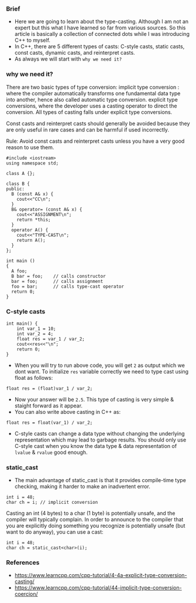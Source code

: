### Brief
- Here we are going to learn about the type-casting. Although I am not an expert but this what I have learned so far from various sources. So this article is basically a collection of connected dots while I was introducing C++ to myself.
- In C++, there are 5 different types of casts: C-style casts, static casts, const casts, dynamic casts, and reinterpret casts.
- As always we will start with `why we need it?`
### why we need it?
There are two basic types of type conversion: 
implicit type conversion : where the compiler automatically transforms one fundamental data type into another, hence also called automatic type conversion.
explicit type conversions, where the developer uses a casting operator to direct the conversion.
All types of casting falls under explicit type conversions.



Const casts and reinterpret casts should generally be avoided because they are only useful in rare cases and can be harmful if used incorrectly.

Rule: Avoid const casts and reinterpret casts unless you have a very good reason to use them.

```
#include <iostream>
using namespace std;

class A {};

class B {
public:
  B (const A& x) {
    cout<<"CC\n";
  }
  B& operator= (const A& x) {
    cout<<"ASSIGNMENT\n";
    return *this;
  }
  operator A() {
    cout<<"TYPE-CAST\n";
    return A();
  }
};

int main ()
{
  A foo;
  B bar = foo;    // calls constructor
  bar = foo;      // calls assignment
  foo = bar;      // calls type-cast operator
  return 0;
}

```

### C-style casts
```
int main() { 
    int var_1 = 10;
    int var_2 = 4;
    float res = var_1 / var_2;
    cout<<res<<"\n";
    return 0; 
}
```
- When you will try to run above code, you will get `2` as output which we dont want. To initialize `res` variable correctly we need to type cast using float as follows:
```
float res = (float)var_1 / var_2;
```
- Now your answer will be `2.5`. This type of casting is very simple & staight forward as it appear.
- You can also write above casting in C++ as:
```
float res = float(var_1) / var_2;
```
- C-style casts can change a data type without changing the underlying representation which may lead to garbage results. You should only use C-style cast when you know the data type & data representation of `lvalue` & `rvalue` good enough.

### static_cast
- The main advantage of static_cast is that it provides compile-time type checking, making it harder to make an inadvertent error. 
```
int i = 48;
char ch = i; // implicit conversion
```
Casting an int (4 bytes) to a char (1 byte) is potentially unsafe, and the compiler will typically complain. In order to announce to the compiler that you are explicitly doing something you recognize is potentially unsafe (but want to do anyway), you can use a cast:
```
int i = 48;
char ch = static_cast<char>(i);
```


### References
- https://www.learncpp.com/cpp-tutorial/4-4a-explicit-type-conversion-casting/
- https://www.learncpp.com/cpp-tutorial/44-implicit-type-conversion-coercion/
